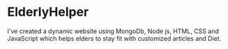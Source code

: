 # ElderlyHelper
I've created a dynamic website using MongoDb, Node js, HTML, CSS and JavaScript which helps elders to stay fit with customized articles and Diet.
